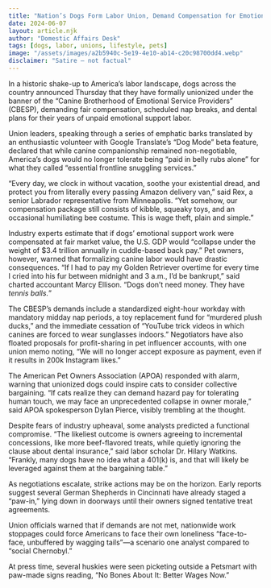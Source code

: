 ```yaml
---
title: "Nation’s Dogs Form Labor Union, Demand Compensation for Emotional Support Work"
date: 2024-06-07
layout: article.njk
author: "Domestic Affairs Desk"
tags: [dogs, labor, unions, lifestyle, pets]
image: "/assets/images/a2b5940c-5e19-4e10-ab14-c20c98700dd4.webp"
disclaimer: "Satire — not factual"
---
```


In a historic shake-up to America’s labor landscape, dogs across the country announced Thursday that they have formally unionized under the banner of the “Canine Brotherhood of Emotional Service Providers” (CBESP), demanding fair compensation, scheduled nap breaks, and dental plans for their years of unpaid emotional support labor.

Union leaders, speaking through a series of emphatic barks translated by an enthusiastic volunteer with Google Translate’s “Dog Mode” beta feature, declared that while canine companionship remained non-negotiable, America’s dogs would no longer tolerate being “paid in belly rubs alone” for what they called “essential frontline snuggling services.”

“Every day, we clock in without vacation, soothe your existential dread, and protect you from literally every passing Amazon delivery van,” said Rex, a senior Labrador representative from Minneapolis. “Yet somehow, our compensation package still consists of kibble, squeaky toys, and an occasional humiliating bee costume. This is wage theft, plain and simple.”

Industry experts estimate that if dogs’ emotional support work were compensated at fair market value, the U.S. GDP would “collapse under the weight of $3.4 trillion annually in cuddle-based back pay.” Pet owners, however, warned that formalizing canine labor would have drastic consequences. “If I had to pay my Golden Retriever overtime for every time I cried into his fur between midnight and 3 a.m., I’d be bankrupt,” said charted accountant Marcy Ellison. “Dogs don’t need money. They have *tennis balls.*”

The CBESP’s demands include a standardized eight-hour workday with mandatory midday nap periods, a toy replacement fund for “murdered plush ducks,” and the immediate cessation of “YouTube trick videos in which canines are forced to wear sunglasses indoors.” Negotiators have also floated proposals for profit-sharing in pet influencer accounts, with one union memo noting, “We will no longer accept exposure as payment, even if it results in 200k Instagram likes.”

The American Pet Owners Association (APOA) responded with alarm, warning that unionized dogs could inspire cats to consider collective bargaining. “If cats realize they can demand hazard pay for tolerating human touch, we may face an unprecedented collapse in owner morale,” said APOA spokesperson Dylan Pierce, visibly trembling at the thought. 

Despite fears of industry upheaval, some analysts predicted a functional compromise. “The likeliest outcome is owners agreeing to incremental concessions, like more beef-flavored treats, while quietly ignoring the clause about dental insurance,” said labor scholar Dr. Hilary Watkins. “Frankly, many dogs have no idea what a 401(k) is, and that will likely be leveraged against them at the bargaining table.”

As negotiations escalate, strike actions may be on the horizon. Early reports suggest several German Shepherds in Cincinnati have already staged a “paw-in,” lying down in doorways until their owners signed tentative treat agreements. 

Union officials warned that if demands are not met, nationwide work stoppages could force Americans to face their own loneliness “face-to-face, unbuffered by wagging tails”—a scenario one analyst compared to “social Chernobyl.”

At press time, several huskies were seen picketing outside a Petsmart with paw-made signs reading, “No Bones About It: Better Wages Now.”